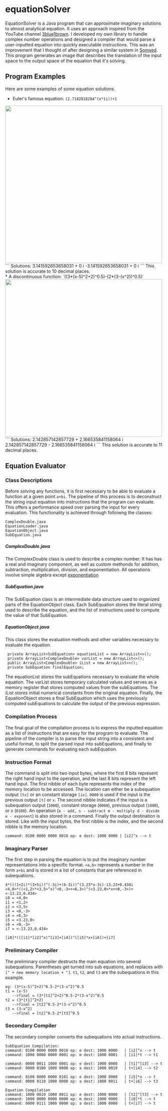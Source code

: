 # equationSolver
EquationSolver is a Java program that can approximate imaginary solutions to almost analytical equation. It uses an approach inspired from the YouTube channel [3blue1brown](https://youtu.be/uJYGmMbkCIs). I developed my own library to handle complex number operations and designed a compiler that would parse a user-inputted equation into quickly executable instructions. This was an improvement that I thought of after designing a similar system in [Somsed](https://somsed.solutions). This program generates an image that describes the translation of the input space to the output space of the equation that it's solving.

## Program Examples
Here are some examples of some equation solutions. 
<br>
* Euler's famous equation:
`(2.7182818284^(x*1i))+1`<br>
<img src="https://i.imgur.com/Zkslb1w.png" width="500" height="500"/> 
<br>
```
Solutions:
3.141592653658031  + 0 i
-3.141592653658031	+ 0 i
```
This solution is accurate to 10 decimal places.
<br>
* A discontinuous function:
`((3*(x-5)^2+2)^0.5)-(2*(3-(x^2))^0.5)`<br>
<img src="https://i.imgur.com/SCLCYhE.png" width="500" height="500"/> 
<br>
```
Solutions:
2.142857142857729 + 2.166535841158064 i
2.142857142857729 - 2.166535841158064 i
```
This solution is accurate to 11 decimal places.
<br>

## Equation Evaluator
### Class Descriptions
Before solving any functions, it is first necessary to be able to evaluate a function at a given point ```a+bi```. The pipeline of this process is to deconstruct the string input equation into instructions that the program can evaluate. This offers a performance speed over parsing the input for every evaluation. This functionality is achieved through folloiwng the classes: 
```
ComplexDouble.java
EquationLoader.java
EquationObject.java
SubEquation.java
```

##### ComplexDouble.java
The ComplexDouble class is used to describe a complex number. It has has a real and imaginary component, as well as custom methonds for addition, subtraction, multiplication, division, and exponentiation. All operations involve simple algebra except [exponentiation](http://mathworld.wolfram.com/ComplexExponentiation.html)

##### SubEquation.java
The SubEquation class is an intermediate data structure used to organized parts of the EquationObject class. Each SubEquation stores the literal string used to describe the equation, and the list of instructions used to compute the value of that SubEquation. 

##### EquationObject.java
This class stores the evaluation methods and other variables necessary to evaluate the equation. 
```
 private ArrayList<SubEquation> equationList = new ArrayList<>();
 private ArrayList<ComplexDouble> varList = new ArrayList<>();
 public ArrayList<ComplexDouble> iList = new ArrayList<>();
 private SubEquation finalEquation;
```
The equationList stores the subEquations necessary to evaluate the whole equation. The varList stores temporary calculated values and serves as a memory register that stores computed values from the subEquations. The iList stores initial numerical constants from the original equation. Finally, the EquationObject stores a final SubEquation which uses the previously computed subEquations to calculate the output of the previous expression. 

### Compilation Process
The final goal of the compilation process is to express the inputted equation as a list of instructions that are easy for the program to evaluate. The pipeline of the compiler is to parse the input string into a consistent and useful format, to split the parsed input into subEquations, and finally to generate commands for evaluating each subEquation. 

### Instruction Format
The command is split into two input bytes, where the first 8 bits represent the right hand input to the operation, and the last 8 bits represent the left hand input. The first nibble of each byte represents the index of the memory location to be accessed. The location can either be a subequation output `[tx]` or an constant storage `[ix]`. `0000` is used if the input is the previous output `[t]` or `x`. The second nibble indicates if the input is a subequation output (`1000`), constant storage (`0000`), previous output (`1000`), or x (`0100`). An operation (`a - add, s - subtract m - multiply d - divide e - exponent`) is also stored in a command. Finally the output destination is stored. Like with the input bytes, the first nibble is the index, and the second nibble is the memory location. 
```
command: 0100 0000 0000 0010 op: e dest: 1000 0000 | [i2]^x --> t
```

### Imaginary Parser
The first step in parsing the equation is to put the imaginary number representations into a specific format. `<a,b>` represents a number in the form `a+bi` and is stored in a list of constants that are referenced in subequations. 
```
4*(((1+2i)*(3+5i))^(-3i)+(6-3i))^(3.23*x-3i)-13.23+0.434i
<4,0>*((<1,2>*<3,5>^x)^<0,-3>+<6,3>)^(<3.23,0>*x+<0,-3>)+<-13.23,0.434>
i0 = <4,0>
i1 = <1,2>
i2 = <3,5>
i3 = <0,-3>
i4 = <6,3>
i5 = <3.23,0>
i6 = <0,-3>
i7 = <-13.23,0.434>

[i0]*(([i1]*[i2]^x)^[i3]+[i4])^([i5]*x+[i6])+[i7]
```

### Preliminary Compiler
The preliminary compiler destructs the main equation into several subequations. Parentheses get turned into sub equations, and replaces with `[" + new memory location + "]`. `t1`, `t2`, and `t3` are the subequations in this example.
```
eg: (3*(x-5)^2+2)^0.5-2*(3-x^2)^0.5
t1 = (x-5)
   -->final = (3*[t1]^2+2)^0.5-2*(3-x^2)^0.5
t2 = (3*[t1]^2+2)
   -->final = [t2]^0.5-2*(3-x^2)^0.5
t3 = (3-x^2)
   -->final = [t2]^0.5-2*[t3]^0.5
```

### Secondary Compiler
The secondary compiler converts the subequations into actual instructions. 
```
SubEquation Compilation:
command: 0100 0000 0000 0010 op: e dest: 1000 0000   | [i2]^x --> t
command: 1000 0000 0000 0001 op: m dest: 1000 0001   | [i1]*t --> t1

command: 0000 0011 1000 0001 op: e dest: 1000 0000   | [t1]^[i3] --> t
command: 0000 0100 1000 0000 op: a dest: 1000 0010   | t+[i4] --> t2

command: 0100 0000 0000 0101 op: e dest: 1000 0000   | [i5]*x --> t
command: 0000 0110 1000 0000 op: a dest: 1000 0011   | t+[i6] --> t3

Equation Compilation
command: 1000 0010 1000 0011 op: e dest: 1000 0000   | [t2]^[t3] --> t
command: 1000 0000 0000 0000 op: m dest: 1000 0000   | [i0]*t --> t
command: 0000 0111 1000 0000 op: a dest: 1000 0000   | t+[i7] --> t
```
